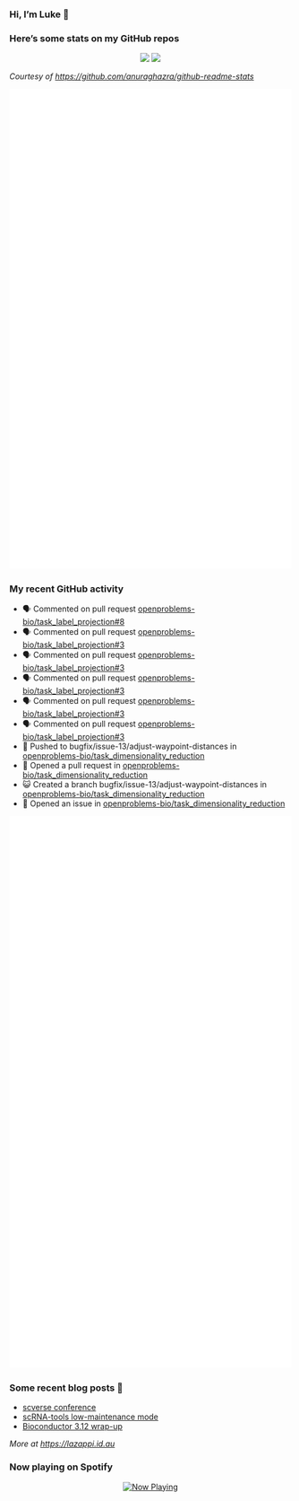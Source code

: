 
<!-- README.md is generated from README.Rmd. Please edit that file -->

### Hi, I’m Luke 👋

<!--
**lazappi/lazappi** is a ✨ _special_ ✨ repository because its `README.md` (this file) appears on your GitHub profile.
&#10;Here are some ideas to get you started:
&#10;- 🔭 I’m currently working on ...
- 🌱 I’m currently learning ...
- 👯 I’m looking to collaborate on ...
- 🤔 I’m looking for help with ...
- 💬 Ask me about ...
- 📫 How to reach me: ...
- 😄 Pronouns: ...
- ⚡ Fun fact: ...
-->

### Here’s some stats on my GitHub repos

<p align="center">
<img src="https://github-readme-stats.vercel.app/api?username=lazappi&count_private=true&show_icons=true&theme=buefy&hide_title=True">
<img src="https://github-readme-stats.vercel.app/api/top-langs/?username=lazappi&hide=html&theme=buefy&layout=compact">
</p>

*Courtesy of <https://github.com/anuraghazra/github-readme-stats>*

<p align="center" style="width:100%;">
<img src="https://github.com/lazappi/lazappi/raw/main/github-intro.svg">
</p>

### My recent GitHub activity

- 🗣 Commented on pull request
  [openproblems-bio/task_label_projection#8](https://github.com/openproblems-bio/task_label_projection#8)
- 🗣 Commented on pull request
  [openproblems-bio/task_label_projection#3](https://github.com/openproblems-bio/task_label_projection#3)
- 🗣 Commented on pull request
  [openproblems-bio/task_label_projection#3](https://github.com/openproblems-bio/task_label_projection#3)
- 🗣 Commented on pull request
  [openproblems-bio/task_label_projection#3](https://github.com/openproblems-bio/task_label_projection#3)
- 🗣 Commented on pull request
  [openproblems-bio/task_label_projection#3](https://github.com/openproblems-bio/task_label_projection#3)
- 🗣 Commented on pull request
  [openproblems-bio/task_label_projection#3](https://github.com/openproblems-bio/task_label_projection#3)
- 📨 Pushed to bugfix/issue-13/adjust-waypoint-distances in
  [openproblems-bio/task_dimensionality_reduction](https://github.com/openproblems-bio/task_dimensionality_reduction)
- 🤔 Opened a pull request in
  [openproblems-bio/task_dimensionality_reduction](https://github.com/openproblems-bio/task_dimensionality_reduction)
- 😺 Created a branch bugfix/issue-13/adjust-waypoint-distances in
  [openproblems-bio/task_dimensionality_reduction](https://github.com/openproblems-bio/task_dimensionality_reduction)
- 🤔 Opened an issue in
  [openproblems-bio/task_dimensionality_reduction](https://github.com/openproblems-bio/task_dimensionality_reduction)

<p align="center" style="width:100%;">
<img src="https://github.com/lazappi/lazappi/raw/main/github-status.svg">
</p>

### Some recent blog posts 📝

- [scverse
  conference](https://lazappi.id.au/posts/2024-09-15-scverse-conference/)
- [scRNA-tools low-maintenance
  mode](https://lazappi.id.au/posts/2024-03-04-scRNAtools-low-maintenance/)
- [Bioconductor 3.12
  wrap-up](https://lazappi.id.au/posts/2020-10-30-bioconductor-3-12-wrap-up/)

*More at <https://lazappi.id.au>*

<!-- ### My latest tweet 👇 and retweet 👉 -->

### Now playing on Spotify

<p align="center">
<a href="https://now-playing-profile.lazappi.vercel.app/now-playing?open">
<img src="https://now-playing-profile.lazappi.vercel.app/now-playing" width="256" height="64" alt="Now Playing">
</a>
</p>
